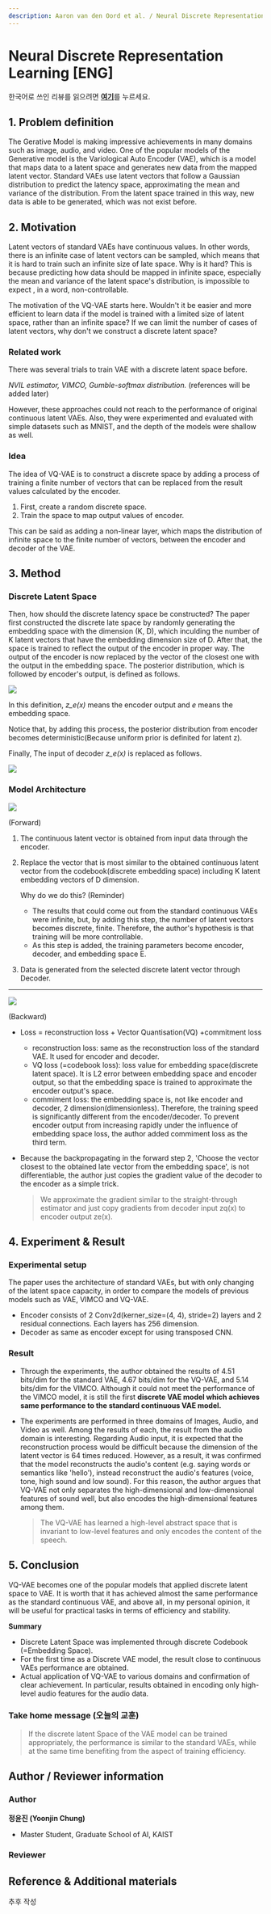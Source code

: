 ```yaml
---
description: Aaron van den Oord et al. / Neural Discrete Representation Learning / NIPS 2017
---
```


# Neural Discrete Representation Learning [ENG]

한국어로 쓰인 리뷰를 읽으려면 [**여기**](./nips-2017-vq-vae-kor.md)를 누르세요.

## **1. Problem definition**

The Gerative Model is making impressive achievements in many domains such as image, audio, and video. One of the popular models of the Generative model is the Variological Auto Encoder (VAE), which is a model that maps data to a latent space and generates new data from the mapped latent vector. Standard VAEs use latent vectors that follow a Gaussian distribution to predict the latency space, approximating the mean and variance of the distribution. From the latent space trained in this way, new data is able to be generated, which was not exist before.

## **2. Motivation**

Latent vectors of standard VAEs have continuous values. In other words, there is an infinite case of latent vectors can be sampled, which means that it is hard to train such an infinite size of late space. Why is it hard? This is because predicting how data should be mapped in infinite space, especially the mean and variance of the latent space's distribution, is impossible to expect , in a word, non-controllable. 

The motivation of the VQ-VAE starts here. Wouldn't it be easier and more efficient to learn data if the model is trained with a limited size of latent space, rather than an infinite space? If we can limit the number of cases of latent vectors, why don't we construct a discrete latent space?

### **Related work**

There was several trials to train VAE with a discrete latent space before. 

*NVIL estimator, VIMCO, Gumble-softmax distribution.* (references will be added later)

However, these approaches could not reach to the performance of original continuous latent VAEs. Also, they were experimented and evaluated with simple datasets such as MNIST, and the depth of the models were shallow as well.

### **Idea**

The idea of VQ-VAE is to construct a discrete space by adding a process of training a finite number of vectors that can be replaced from the result values calculated by the encoder.

1. First, create a random discrete space. 
2. Train the space to map output values of encoder.

This can be said as adding a non-linear layer, which maps the distribution of infinite space to the finite number of vectors, between the encoder and decoder of the VAE.

## **3. Method**

### **Discrete Latent Space**

Then, how should the discrete latency space be constructed? The paper first constructed the discrete late space by randomly generating the embedding space with the dimension (K, D), which inculding the number of K latent vectors that have the embedding dimension size of D. After that, the space is trained to reflect the output of the encoder in proper way. The output of the encoder is now replaced by the vector of the closest one with the output in the embedding space. The posterior distribution, which is followed by encoder's output, is defined as follows.

![](../../.gitbook/assets/40/posterior_distribution_eq.PNG)



In this definition, *z_e(x)* means the encoder output and *e* means the embedding space.

Notice that, by adding this process, the posterior distribution from encoder becomes deterministic(Because uniform prior is definited for latent z).

Finally, The input of decoder *z_e(x)* is replaced as follows.

![](../../.gitbook/assets/40/replaced_output_eq.PNG)

### **Model Architecture**

![](../../.gitbook/assets/40/model_architecture.PNG)

(Forward)

1. The continuous latent vector is obtained from input data through the encoder.

2. Replace the vector that is most similar to the obtained continuous latent vector from the codebook(discrete embedding space) including K latent embedding vectors of D dimension.

   Why do we do this? (Reminder)

   - The results that could come out from the standard continuous VAEs were infinite, but, by adding this step, the number of latent vectors becomes discrete, finite. Therefore, the author's hypothesis is that training will be more controllable.
   - As this step is added, the training parameters become encoder, decoder, and embedding space E.

3. Data is generated from the selected discrete latent vector through Decoder.

***

![](../../.gitbook/assets/40/loss_function.PNG)

(Backward)

- Loss = reconstruction loss + Vector Quantisation(VQ) +commitment loss
  - reconstruction loss: same as the reconstruction loss of the standard VAE. It used for encoder and decoder.
  - VQ loss (=codebook loss): loss value for embedding space(discrete latent space). It is L2 error between embedding space and encoder output, so that the embedding space is trained to approximate the encoder output's space.
  - commiment loss: the embedding space is, not like encoder and decoder, 2 dimension(dimensionless). Therefore, the training speed is significantly different from the encoder/decoder. To prevent encoder output from increasing rapidly under the influence of embedding space loss, the author added commiment loss as the third term.

- Because the backpropagating in the forward step 2, 'Choose the vector closest to the obtained late vector from the embedding space', is not differentiable, the author just copies the gradient value of the decoder to the encoder as a simple trick.

  > We approximate the gradient similar to the straight-through estimator and just copy gradients from decoder input zq(x) to encoder output ze(x).
## **4. Experiment & Result**

### **Experimental setup**

The paper uses the architecture of standard VAEs, but with only changing of the latent space capacity, in order to compare the models of previous models such as VAE, VIMCO and VQ-VAE.

- Encoder consists of 2 Conv2d(kerner_size=(4, 4), stride=2) layers and 2 residual connections. Each layers has 256 dimension.
- Decoder as same as encoder except for using transposed CNN.

### **Result**

- Through the experiments, the author obtained the results of 4.51 bits/dim for the standard VAE, 4.67 bits/dim for the VQ-VAE, and 5.14 bits/dim for the VIMCO. Although it could not meet the performance of the VIMCO model, it is still the first **discrete VAE model which achieves same performance to the standard continuous VAE model.**

- The experiments are performed in three domains of Images, Audio, and Video as well. Among the results of each, the result from the audio domain is interesting. Regarding Audio input, it is expected that the reconstruction process would be difficult because the dimension of the latent vector is 64 times reduced. However, as a result, it was confirmed that the model reconstructs the audio's content (e.g. saying words or semantics like 'hello'), instead reconstruct the audio's features (voice, tone, high sound and low sound). For this reason, the author argues that VQ-VAE not only separates the high-dimensional and low-dimensional features of sound well, but also encodes the high-dimensional features among them.

    > The VQ-VAE has learned a high-level abstract space that is invariant to low-level features and only encodes the content of the speech.
## **5. Conclusion**

VQ-VAE becomes one of the popular models that applied discrete latent space to VAE. It is worth that it has achieved almost the same performance as the standard continuous VAE, and above all, in my personal opinion, it will be useful for practical tasks in terms of efficiency and stability.

**Summary**

- Discrete Latent Space was implemented through discrete Codebook (=Embedding Space).
- For the first time as a Discrete VAE model, the result close to continuous VAEs performance are obtained.
- Actual application of VQ-VAE to various domains and confirmation of clear achievement. In particular, results obtained in encoding only high-level audio features for the audio data.

### **Take home message (오늘의 교훈)**

> If the discrete latent Space of the VAE model can be trained appropriately, the performance is similar to the standard VAEs, while at the same time benefiting from the aspect of training efficiency.
## **Author / Reviewer information**

### **Author**

**정윤진 (Yoonjin Chung)**

- Master Student, Graduate School of AI, KAIST

### **Reviewer**

## **Reference & Additional materials**

추후 작성
